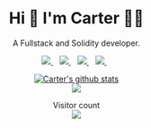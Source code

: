 
<h1 align='center'>
  Hi 👋 I'm Carter 👨‍💻
</h1>

<p align='center'>
  A Fullstack and Solidity developer.
</p>

<p align='center'>
  <a href="https://twitter.com/CarterMcAIister">
    <img src="https://img.shields.io/badge/twitter-%2300ACEE.svg?&style=for-the-badge&logo=twitter&logoColor=white" />        
  </a>&nbsp;&nbsp;
  <a href="https://gitcoin.co/cartermcalister/">
    <img src="https://img.shields.io/badge/gitcoin-%2314ab6f.svg?&style=for-the-badge&logo=gitcoin&logoColor=white" />
  </a>&nbsp;&nbsp;
  <a href="https://www.linkedin.com/in/carter-mcalister/">
    <img src="https://img.shields.io/badge/linkedin-%230077B5.svg?&style=for-the-badge&logo=linkedin&logoColor=white" />
  </a>&nbsp;&nbsp;
  <a href="https://github.com/CarterMcAlister">
    <img src="https://img.shields.io/badge/github-%23222222.svg?&style=for-the-badge&logo=github&logoColor=white" />        
  </a>&nbsp;&nbsp;

</p>

<div align='center'>
  <a href="https://github.com/anuraghazra/github-readme-stats">
    <img align="center" src="https://github-readme-stats.vercel.app/api?username=CarterMcAlister&show_icons=true&include_all_commits=true&theme=radical" alt="Carter's github stats" />
  </a>
</div>
<div align='center'>
  <a href="https://github.com/CarterMcAlister/github-readme-stats">
    <!-- Change the `github-readme-stats.anuraghazra1.vercel.app` to `github-readme-stats.vercel.app`  -->
    <img align="center" src="https://github-readme-stats.vercel.app/api/top-langs/?username=CarterMcAlister&layout=compact&theme=radical" />
  </a>
</div>

<p align="center"> 
  Visitor count<br>
  <img src="https://profile-counter.glitch.me/CarterMcAlister/count.svg" />
</p>
